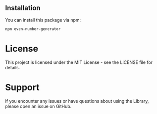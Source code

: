 ## Installation
You can install this package via npm:
```bash
npm even-number-generator
```

# License
This project is licensed under the MIT License - see the LICENSE file for details.

# Support
If you encounter any issues or have questions about using the  Library, please open an issue on GitHub.
